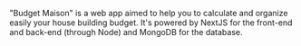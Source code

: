 "Budget Maison" is a web app aimed to help you to calculate and organize easily your house building budget. 
It's powered by NextJS for the front-end and back-end (through Node) and MongoDB for the database.